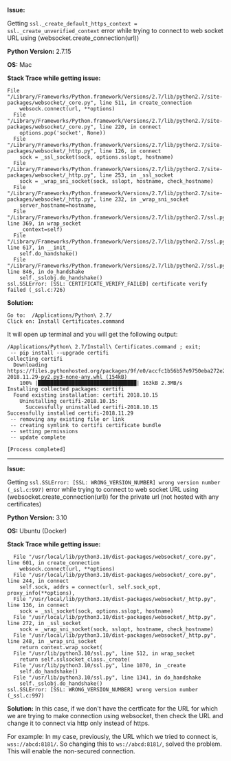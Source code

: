 **Issue:**

Getting `ssl._create_default_https_context = ssl._create_unverified_context` error while trying to connect to web socket URL using (websocket.create_connection(url))

**Python Version:** 2.7.15

**OS:** Mac

**Stack Trace while getting issue:** 
```
File "/Library/Frameworks/Python.framework/Versions/2.7/lib/python2.7/site-packages/websocket/_core.py", line 511, in create_connection
    websock.connect(url, **options)
  File "/Library/Frameworks/Python.framework/Versions/2.7/lib/python2.7/site-packages/websocket/_core.py", line 220, in connect
    options.pop('socket', None))
  File "/Library/Frameworks/Python.framework/Versions/2.7/lib/python2.7/site-packages/websocket/_http.py", line 126, in connect
    sock = _ssl_socket(sock, options.sslopt, hostname)
  File "/Library/Frameworks/Python.framework/Versions/2.7/lib/python2.7/site-packages/websocket/_http.py", line 253, in _ssl_socket
    sock = _wrap_sni_socket(sock, sslopt, hostname, check_hostname)
  File "/Library/Frameworks/Python.framework/Versions/2.7/lib/python2.7/site-packages/websocket/_http.py", line 232, in _wrap_sni_socket
    server_hostname=hostname,
  File "/Library/Frameworks/Python.framework/Versions/2.7/lib/python2.7/ssl.py", line 369, in wrap_socket
    _context=self)
  File "/Library/Frameworks/Python.framework/Versions/2.7/lib/python2.7/ssl.py", line 617, in __init__
    self.do_handshake()
  File "/Library/Frameworks/Python.framework/Versions/2.7/lib/python2.7/ssl.py", line 846, in do_handshake
    self._sslobj.do_handshake()
ssl.SSLError: [SSL: CERTIFICATE_VERIFY_FAILED] certificate verify failed (_ssl.c:726)
```

**Solution:** 
```
Go to:  /Applications/Python\ 2.7/
Click on: Install Certificates.command
```
It will open up terminal and you will get the following output: 
```
/Applications/Python\ 2.7/Install\ Certificates.command ; exit;
 -- pip install --upgrade certifi
Collecting certifi
  Downloading https://files.pythonhosted.org/packages/9f/e0/accfc1b56b57e9750eba272e24c4dddeac86852c2bebd1236674d7887e8a/certifi-2018.11.29-py2.py3-none-any.whl (154kB)
    100% |████████████████████████████████| 163kB 2.3MB/s 
Installing collected packages: certifi
  Found existing installation: certifi 2018.10.15
    Uninstalling certifi-2018.10.15:
      Successfully uninstalled certifi-2018.10.15
Successfully installed certifi-2018.11.29
 -- removing any existing file or link
 -- creating symlink to certifi certificate bundle
 -- setting permissions
 -- update complete

[Process completed]
```
-------------------------------------------

**Issue:**

Getting `ssl.SSLError: [SSL: WRONG_VERSION_NUMBER] wrong version number (_ssl.c:997)` error while trying to connect to web socket URL using (websocket.create_connection(url)) for the private url (not hosted with any certificates) 

**Python Version:** 3.10

**OS:** Ubuntu (Docker) 

**Stack Trace while getting issue:** 

```
  File "/usr/local/lib/python3.10/dist-packages/websocket/_core.py", line 601, in create_connection
    websock.connect(url, **options)
  File "/usr/local/lib/python3.10/dist-packages/websocket/_core.py", line 244, in connect
    self.sock, addrs = connect(url, self.sock_opt, proxy_info(**options),
  File "/usr/local/lib/python3.10/dist-packages/websocket/_http.py", line 136, in connect
    sock = _ssl_socket(sock, options.sslopt, hostname)
  File "/usr/local/lib/python3.10/dist-packages/websocket/_http.py", line 272, in _ssl_socket
    sock = _wrap_sni_socket(sock, sslopt, hostname, check_hostname)
  File "/usr/local/lib/python3.10/dist-packages/websocket/_http.py", line 248, in _wrap_sni_socket
    return context.wrap_socket(
  File "/usr/lib/python3.10/ssl.py", line 512, in wrap_socket
    return self.sslsocket_class._create(
  File "/usr/lib/python3.10/ssl.py", line 1070, in _create
    self.do_handshake()
  File "/usr/lib/python3.10/ssl.py", line 1341, in do_handshake
    self._sslobj.do_handshake()
ssl.SSLError: [SSL: WRONG_VERSION_NUMBER] wrong version number (_ssl.c:997)
```

**Solution:** 
In this case, if we don't have the certficate for the URL for which we are trying to make connection using websocket, then check the URL and change it to connect via http only instead of https. 

For example: In my case, previously, the URL which we tried to connect is, `wss://abcd:8181/`. So changing this to `ws://abcd:8181/`, solved the problem. This will enable the non-secured connection. 

